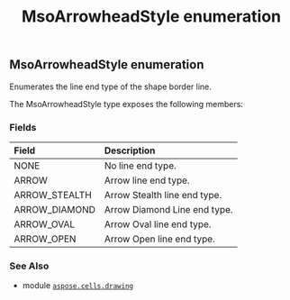 ﻿---
title: MsoArrowheadStyle enumeration
second_title: Aspose.Cells for Python via .NET API References
description: 
type: docs
weight: 990
url: /aspose.cells.drawing/msoarrowheadstyle/
is_root: false
---

## MsoArrowheadStyle enumeration

Enumerates the line end type of the shape border line.



The MsoArrowheadStyle type exposes the following members:

### Fields
| Field | Description |
| :- | :- |
| NONE | No line end type. |
| ARROW | Arrow line end type. |
| ARROW_STEALTH | Arrow Stealth line end type. |
| ARROW_DIAMOND | Arrow Diamond Line end type. |
| ARROW_OVAL | Arrow Oval line end type. |
| ARROW_OPEN | Arrow Open line end type. |



### See Also
* module [`aspose.cells.drawing`](..)
